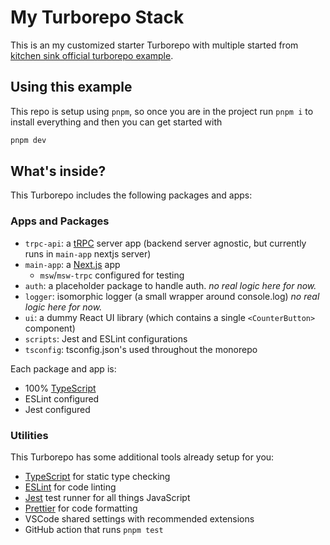 # My Turborepo Stack

This is an my customized starter Turborepo with multiple started from [kitchen sink official turborepo example](https://github.com/vercel/turbo/tree/main/examples/kitchen-sink).

## Using this example

This repo is setup using `pnpm`, so once you are in the project run `pnpm i` to install everything and then you can get started with

```sh
pnpm dev
```

## What's inside?

This Turborepo includes the following packages and apps:

### Apps and Packages

- `trpc-api`: a [tRPC](https://trpc.io/) server app (backend server agnostic, but currently runs in `main-app` nextjs server)
- `main-app`: a [Next.js](https://nextjs.org/) app
  - `msw`/`msw-trpc` configured for testing
- `auth`: a placeholder package to handle auth. _no real logic here for now._
- `logger`: isomorphic logger (a small wrapper around console.log) _no real logic here for now._
- `ui`: a dummy React UI library (which contains a single `<CounterButton>` component)
- `scripts`: Jest and ESLint configurations
- `tsconfig`: tsconfig.json's used throughout the monorepo

Each package and app is:

- 100% [TypeScript](https://www.typescriptlang.org/)
- ESLint configured
- Jest configured

### Utilities

This Turborepo has some additional tools already setup for you:

- [TypeScript](https://www.typescriptlang.org/) for static type checking
- [ESLint](https://eslint.org/) for code linting
- [Jest](https://jestjs.io) test runner for all things JavaScript
- [Prettier](https://prettier.io) for code formatting
- VSCode shared settings with recommended extensions
- GitHub action that runs `pnpm test`
